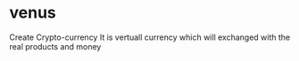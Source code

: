 # venus
Create Crypto-currency
It is vertuall currency which will exchanged with the real products and money 
